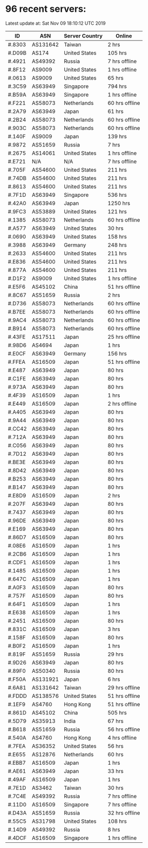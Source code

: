# 96 recent servers:

Latest update at: Sat Nov 09 18:10:12 UTC 2019

| ID | ASN | Server Country | Online |
| -- | --- | -------------- | ------ |
| #.8303 | AS131642 | Taiwan | 2 hrs |
| #.D09B | AS174 | United States | 105 hrs |
| #.4921 | AS49392 | Russia | 7 hrs offline |
| #.8F12 | AS9009 | United States | 1 hrs offline |
| #.0613 | AS9009 | United States | 65 hrs |
| #.3C59 | AS63949 | Singapore | 794 hrs |
| #.B59A | AS63949 | Singapore | 1 hrs offline |
| #.F221 | AS58073 | Netherlands | 60 hrs offline |
| #.2A79 | AS63949 | Japan | 61 hrs |
| #.2B24 | AS58073 | Netherlands | 60 hrs offline |
| #.903C | AS58073 | Netherlands | 60 hrs offline |
| #.140F | AS9009 | Japan | 139 hrs |
| #.9872 | AS51659 | Russia | 7 hrs |
| #.2675 | AS14061 | United States | 1 hrs offline |
| #.E721 | N/A | N/A | 7 hrs offline |
| #.705F | AS54600 | United States | 211 hrs |
| #.74DB | AS54600 | United States | 211 hrs |
| #.8613 | AS54600 | United States | 211 hrs |
| #.7F1D | AS63949 | Singapore | 536 hrs |
| #.42A0 | AS63949 | Japan | 1250 hrs |
| #.9FC3 | AS53889 | United States | 121 hrs |
| #.1385 | AS58073 | Netherlands | 60 hrs offline |
| #.A577 | AS63949 | United States | 30 hrs |
| #.0690 | AS63949 | United States | 158 hrs |
| #.3988 | AS63949 | Germany | 248 hrs |
| #.2633 | AS54600 | United States | 211 hrs |
| #.E836 | AS54600 | United States | 211 hrs |
| #.877A | AS54600 | United States | 211 hrs |
| #.D1F2 | AS9009 | United States | 1 hrs offline |
| #.E5F6 | AS45102 | China | 51 hrs offline |
| #.8C67 | AS51659 | Russia | 2 hrs |
| #.D736 | AS58073 | Netherlands | 60 hrs offline |
| #.B7EE | AS58073 | Netherlands | 60 hrs offline |
| #.9AC4 | AS58073 | Netherlands | 60 hrs offline |
| #.B914 | AS58073 | Netherlands | 60 hrs offline |
| #.43FE | AS17511 | Japan | 25 hrs offline |
| #.98D6 | AS4694 | Japan | 1 hrs |
| #.E0CF | AS63949 | Germany | 156 hrs |
| #.FFEA | AS16509 | Japan | 51 hrs offline |
| #.E487 | AS63949 | Japan | 80 hrs |
| #.C1FE | AS63949 | Japan | 80 hrs |
| #.973A | AS63949 | Japan | 80 hrs |
| #.4F39 | AS16509 | Japan | 1 hrs |
| #.E449 | AS16509 | Japan | 2 hrs offline |
| #.A405 | AS63949 | Japan | 80 hrs |
| #.9A44 | AS63949 | Japan | 80 hrs |
| #.CC42 | AS63949 | Japan | 80 hrs |
| #.712A | AS63949 | Japan | 80 hrs |
| #.C056 | AS63949 | Japan | 80 hrs |
| #.7D12 | AS63949 | Japan | 80 hrs |
| #.BE3E | AS63949 | Japan | 80 hrs |
| #.8D42 | AS63949 | Japan | 80 hrs |
| #.B253 | AS63949 | Japan | 80 hrs |
| #.B147 | AS63949 | Japan | 80 hrs |
| #.E8D9 | AS16509 | Japan | 2 hrs |
| #.207F | AS63949 | Japan | 80 hrs |
| #.7437 | AS63949 | Japan | 80 hrs |
| #.96DE | AS63949 | Japan | 80 hrs |
| #.E169 | AS63949 | Japan | 80 hrs |
| #.86D7 | AS16509 | Japan | 80 hrs |
| #.08E6 | AS16509 | Japan | 1 hrs |
| #.2CB6 | AS16509 | Japan | 1 hrs |
| #.CDF1 | AS16509 | Japan | 1 hrs |
| #.1485 | AS16509 | Japan | 1 hrs |
| #.647C | AS16509 | Japan | 1 hrs |
| #.A0F3 | AS16509 | Japan | 80 hrs |
| #.757F | AS16509 | Japan | 80 hrs |
| #.64F1 | AS16509 | Japan | 1 hrs |
| #.E638 | AS16509 | Japan | 1 hrs |
| #.2451 | AS16509 | Japan | 80 hrs |
| #.831C | AS16509 | Japan | 3 hrs |
| #.158F | AS16509 | Japan | 80 hrs |
| #.B0F2 | AS16509 | Japan | 1 hrs |
| #.819F | AS51659 | Russia | 29 hrs |
| #.9D26 | AS63949 | Japan | 80 hrs |
| #.89F0 | AS50340 | Russia | 80 hrs |
| #.F50A | AS131921 | Japan | 6 hrs |
| #.6A81 | AS131642 | Taiwan | 29 hrs offline |
| #.FDDD | AS138576 | United States | 51 hrs offline |
| #.1EF9 | AS4760 | Hong Kong | 51 hrs offline |
| #.861D | AS45102 | China | 505 hrs |
| #.5D79 | AS35913 | India | 67 hrs |
| #.B618 | AS51659 | Russia | 56 hrs offline |
| #.540A | AS4760 | Hong Kong | 4 hrs offline |
| #.7FEA | AS36352 | United States | 56 hrs |
| #.E655 | AS12876 | Netherlands | 60 hrs |
| #.EBB7 | AS16509 | Japan | 1 hrs |
| #.AE61 | AS63949 | Japan | 33 hrs |
| #.49AF | AS16509 | Japan | 1 hrs |
| #.7E1D | AS3462 | Taiwan | 30 hrs |
| #.7C4E | AS49392 | Russia | 7 hrs offline |
| #.11D0 | AS16509 | Singapore | 7 hrs offline |
| #.D43A | AS51659 | Russia | 32 hrs offline |
| #.55C5 | AS31798 | United States | 108 hrs |
| #.14D9 | AS49392 | Russia | 8 hrs |
| #.4DCF | AS16509 | Singapore | 1 hrs offline |


